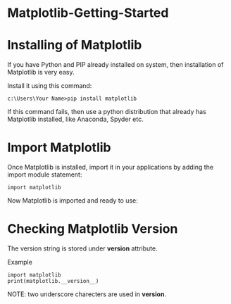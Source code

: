 # Matplotlib-Getting-Started
# Installing of Matplotlib
If you have Python and PIP already installed on system, then installation of Matplotlib is very easy.

Install it using this command:

    c:\Users\Your Name>pip install matplotlib

If this command fails, then use a python distribution that already has Matplotlib installed, like Anaconda, Spyder etc.

# Import Matplotlib
Once Matplotlib is installed, import it in your applications by adding the import module statement:

    import matplotlib

Now Matplotlib is imported and ready to use:

# Checking Matplotlib Version 
The version string is stored under __version__ attribute.

Example

    import matplotlib
    print(matplotlib.__version__)

NOTE: two underscore charecters are used in __version__.    